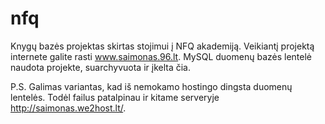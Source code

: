# nfq
Knygų bazės projektas skirtas stojimui į NFQ akademiją. Veikiantį projektą internete galite rasti www.saimonas.96.lt. MySQL duomenų bazės lentelė naudota projekte, suarchyvuota ir įkelta čia.

P.S. Galimas variantas, kad iš nemokamo hostingo dingsta duomenų lentelės. Todėl failus patalpinau ir kitame serveryje http://saimonas.we2host.lt/.
